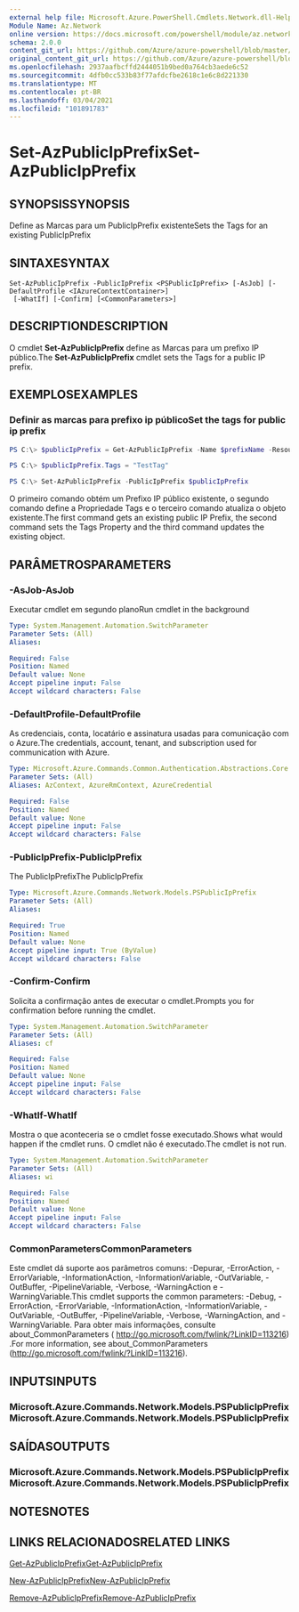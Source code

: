```yaml
---
external help file: Microsoft.Azure.PowerShell.Cmdlets.Network.dll-Help.xml
Module Name: Az.Network
online version: https://docs.microsoft.com/powershell/module/az.network/set-azpublicipprefix
schema: 2.0.0
content_git_url: https://github.com/Azure/azure-powershell/blob/master/src/Network/Network/help/Set-AzPublicIpPrefix.md
original_content_git_url: https://github.com/Azure/azure-powershell/blob/master/src/Network/Network/help/Set-AzPublicIpPrefix.md
ms.openlocfilehash: 2937aafbcffd2444051b9bed0a764cb3aede6c52
ms.sourcegitcommit: 4dfb0cc533b83f77afdcfbe2618c1e6c8d221330
ms.translationtype: MT
ms.contentlocale: pt-BR
ms.lasthandoff: 03/04/2021
ms.locfileid: "101891783"
---
```

# <span data-ttu-id="2a7e3-101">Set-AzPublicIpPrefix</span><span class="sxs-lookup"><span data-stu-id="2a7e3-101">Set-AzPublicIpPrefix</span></span>

## <span data-ttu-id="2a7e3-102">SYNOPSIS</span><span class="sxs-lookup"><span data-stu-id="2a7e3-102">SYNOPSIS</span></span>
<span data-ttu-id="2a7e3-103">Define as Marcas para um PublicIpPrefix existente</span><span class="sxs-lookup"><span data-stu-id="2a7e3-103">Sets the Tags for an existing PublicIpPrefix</span></span>

## <span data-ttu-id="2a7e3-104">SINTAXE</span><span class="sxs-lookup"><span data-stu-id="2a7e3-104">SYNTAX</span></span>

```
Set-AzPublicIpPrefix -PublicIpPrefix <PSPublicIpPrefix> [-AsJob] [-DefaultProfile <IAzureContextContainer>]
 [-WhatIf] [-Confirm] [<CommonParameters>]
```

## <span data-ttu-id="2a7e3-105">DESCRIPTION</span><span class="sxs-lookup"><span data-stu-id="2a7e3-105">DESCRIPTION</span></span>
<span data-ttu-id="2a7e3-106">O cmdlet **Set-AzPublicIpPrefix** define as Marcas para um prefixo IP público.</span><span class="sxs-lookup"><span data-stu-id="2a7e3-106">The **Set-AzPublicIpPrefix** cmdlet sets the Tags for a public IP prefix.</span></span>

## <span data-ttu-id="2a7e3-107">EXEMPLOS</span><span class="sxs-lookup"><span data-stu-id="2a7e3-107">EXAMPLES</span></span>

### <span data-ttu-id="2a7e3-108">Definir as marcas para prefixo ip público</span><span class="sxs-lookup"><span data-stu-id="2a7e3-108">Set the tags for public ip prefix</span></span>
```powershell
PS C:\> $publicIpPrefix = Get-AzPublicIpPrefix -Name $prefixName -ResourceGroupName $rgName

PS C:\> $publicIpPrefix.Tags = "TestTag"

PS C:\> Set-AzPublicIpPrefix -PublicIpPrefix $publicIpPrefix
```

<span data-ttu-id="2a7e3-109">O primeiro comando obtém um Prefixo IP público existente, o segundo comando define a Propriedade Tags e o terceiro comando atualiza o objeto existente.</span><span class="sxs-lookup"><span data-stu-id="2a7e3-109">The first command gets an existing public IP Prefix, the second command sets the Tags Property and the third command updates the existing object.</span></span>

## <span data-ttu-id="2a7e3-110">PARÂMETROS</span><span class="sxs-lookup"><span data-stu-id="2a7e3-110">PARAMETERS</span></span>

### <span data-ttu-id="2a7e3-111">-AsJob</span><span class="sxs-lookup"><span data-stu-id="2a7e3-111">-AsJob</span></span>
<span data-ttu-id="2a7e3-112">Executar cmdlet em segundo plano</span><span class="sxs-lookup"><span data-stu-id="2a7e3-112">Run cmdlet in the background</span></span>

```yaml
Type: System.Management.Automation.SwitchParameter
Parameter Sets: (All)
Aliases:

Required: False
Position: Named
Default value: None
Accept pipeline input: False
Accept wildcard characters: False
```

### <span data-ttu-id="2a7e3-113">-DefaultProfile</span><span class="sxs-lookup"><span data-stu-id="2a7e3-113">-DefaultProfile</span></span>
<span data-ttu-id="2a7e3-114">As credenciais, conta, locatário e assinatura usadas para comunicação com o Azure.</span><span class="sxs-lookup"><span data-stu-id="2a7e3-114">The credentials, account, tenant, and subscription used for communication with Azure.</span></span>

```yaml
Type: Microsoft.Azure.Commands.Common.Authentication.Abstractions.Core.IAzureContextContainer
Parameter Sets: (All)
Aliases: AzContext, AzureRmContext, AzureCredential

Required: False
Position: Named
Default value: None
Accept pipeline input: False
Accept wildcard characters: False
```

### <span data-ttu-id="2a7e3-115">-PublicIpPrefix</span><span class="sxs-lookup"><span data-stu-id="2a7e3-115">-PublicIpPrefix</span></span>
<span data-ttu-id="2a7e3-116">The PublicIpPrefix</span><span class="sxs-lookup"><span data-stu-id="2a7e3-116">The PublicIpPrefix</span></span>

```yaml
Type: Microsoft.Azure.Commands.Network.Models.PSPublicIpPrefix
Parameter Sets: (All)
Aliases:

Required: True
Position: Named
Default value: None
Accept pipeline input: True (ByValue)
Accept wildcard characters: False
```

### <span data-ttu-id="2a7e3-117">-Confirm</span><span class="sxs-lookup"><span data-stu-id="2a7e3-117">-Confirm</span></span>
<span data-ttu-id="2a7e3-118">Solicita a confirmação antes de executar o cmdlet.</span><span class="sxs-lookup"><span data-stu-id="2a7e3-118">Prompts you for confirmation before running the cmdlet.</span></span>

```yaml
Type: System.Management.Automation.SwitchParameter
Parameter Sets: (All)
Aliases: cf

Required: False
Position: Named
Default value: None
Accept pipeline input: False
Accept wildcard characters: False
```

### <span data-ttu-id="2a7e3-119">-WhatIf</span><span class="sxs-lookup"><span data-stu-id="2a7e3-119">-WhatIf</span></span>
<span data-ttu-id="2a7e3-120">Mostra o que aconteceria se o cmdlet fosse executado.</span><span class="sxs-lookup"><span data-stu-id="2a7e3-120">Shows what would happen if the cmdlet runs.</span></span>
<span data-ttu-id="2a7e3-121">O cmdlet não é executado.</span><span class="sxs-lookup"><span data-stu-id="2a7e3-121">The cmdlet is not run.</span></span>

```yaml
Type: System.Management.Automation.SwitchParameter
Parameter Sets: (All)
Aliases: wi

Required: False
Position: Named
Default value: None
Accept pipeline input: False
Accept wildcard characters: False
```

### <span data-ttu-id="2a7e3-122">CommonParameters</span><span class="sxs-lookup"><span data-stu-id="2a7e3-122">CommonParameters</span></span>
<span data-ttu-id="2a7e3-123">Este cmdlet dá suporte aos parâmetros comuns: -Depurar, -ErrorAction, -ErrorVariable, -InformationAction, -InformationVariable, -OutVariable, -OutBuffer, -PipelineVariable, -Verbose, -WarningAction e -WarningVariable.</span><span class="sxs-lookup"><span data-stu-id="2a7e3-123">This cmdlet supports the common parameters: -Debug, -ErrorAction, -ErrorVariable, -InformationAction, -InformationVariable, -OutVariable, -OutBuffer, -PipelineVariable, -Verbose, -WarningAction, and -WarningVariable.</span></span> <span data-ttu-id="2a7e3-124">Para obter mais informações, consulte about_CommonParameters ( http://go.microsoft.com/fwlink/?LinkID=113216) .</span><span class="sxs-lookup"><span data-stu-id="2a7e3-124">For more information, see about_CommonParameters (http://go.microsoft.com/fwlink/?LinkID=113216).</span></span>

## <span data-ttu-id="2a7e3-125">INPUTS</span><span class="sxs-lookup"><span data-stu-id="2a7e3-125">INPUTS</span></span>

### <span data-ttu-id="2a7e3-126">Microsoft.Azure.Commands.Network.Models.PSPublicIpPrefix</span><span class="sxs-lookup"><span data-stu-id="2a7e3-126">Microsoft.Azure.Commands.Network.Models.PSPublicIpPrefix</span></span>

## <span data-ttu-id="2a7e3-127">SAÍDAS</span><span class="sxs-lookup"><span data-stu-id="2a7e3-127">OUTPUTS</span></span>

### <span data-ttu-id="2a7e3-128">Microsoft.Azure.Commands.Network.Models.PSPublicIpPrefix</span><span class="sxs-lookup"><span data-stu-id="2a7e3-128">Microsoft.Azure.Commands.Network.Models.PSPublicIpPrefix</span></span>

## <span data-ttu-id="2a7e3-129">NOTES</span><span class="sxs-lookup"><span data-stu-id="2a7e3-129">NOTES</span></span>

## <span data-ttu-id="2a7e3-130">LINKS RELACIONADOS</span><span class="sxs-lookup"><span data-stu-id="2a7e3-130">RELATED LINKS</span></span>

[<span data-ttu-id="2a7e3-131">Get-AzPublicIpPrefix</span><span class="sxs-lookup"><span data-stu-id="2a7e3-131">Get-AzPublicIpPrefix</span></span>](./Get-AzPublicIpPrefix.md)

[<span data-ttu-id="2a7e3-132">New-AzPublicIpPrefix</span><span class="sxs-lookup"><span data-stu-id="2a7e3-132">New-AzPublicIpPrefix</span></span>](./New-AzPublicIpPrefix.md)

[<span data-ttu-id="2a7e3-133">Remove-AzPublicIpPrefix</span><span class="sxs-lookup"><span data-stu-id="2a7e3-133">Remove-AzPublicIpPrefix</span></span>](./Remove-AzPublicIpPrefix.md)

